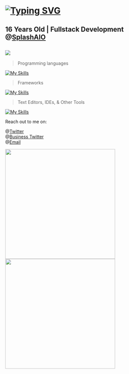# <a href="https://git.io/typing-svg"><img src="https://readme-typing-svg.herokuapp.com?font=Italic&weight=800&size=40&pause=1000&width=435&lines=Whats+up!+I'm+Cyrus+(+%3A" alt="Typing SVG" /></a> 

<h2>16 Years Old | Fullstack Development @<a href="https://splashbots.hyper.co/">SplashAIO</a></h2>

## ![](https://komarev.com/ghpvc/?username=TrustyJar)

> Programming languages

[![My Skills](https://skillicons.dev/icons?i=nodejs,js,ts,python,html,css,go,java)](https://skillicons.dev)

> Frameworks

[![My Skills](https://skillicons.dev/icons?i=express,flask,react,electron,googlecloud,aws,heroku,git,mongodb)](https://skillicons.dev)

> Text Editors, IDEs, & Other Tools

[![My Skills](https://skillicons.dev/icons?i=vscode,idea,figma)](https://skillicons.dev)

Reach out to me on:

@[Twitter](https://twitter.com/TrustyJar1234) <br>
@[Business Twitter](https://twitter.com/splash_aio) <br>
@[Email](mailto:cyrus.naficy@gmail.com) <br>

<img src="https://wakatime.com/share/@70382529-6aad-4c01-9b85-9e429842bf84/82817e08-cb0d-4f61-9164-8ec981783078.svg" width="350" height="350"><img src="https://wakatime.com/share/@70382529-6aad-4c01-9b85-9e429842bf84/d7e18e4c-de1f-4b5f-a44b-88ad64c7228d.svg" width="350" height="350">
